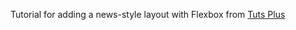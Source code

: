 Tutorial for adding a news-style layout with Flexbox from [Tuts Plus](https://webdesign.tutsplus.com/tutorials/how-to-build-a-news-website-layout-with-flexbox--cms-26611)

